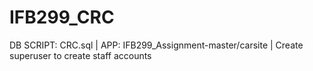 # IFB299_CRC
DB SCRIPT: CRC.sql |
APP: IFB299_Assignment-master/carsite |
Create superuser to create staff accounts


